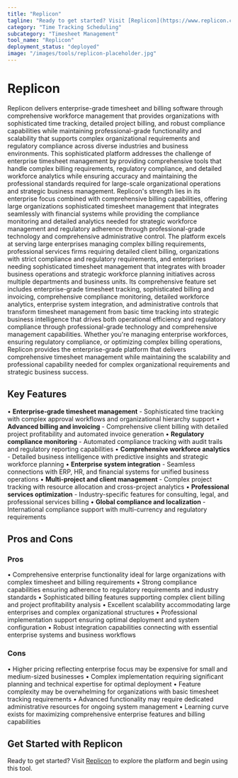 ```yaml
---
title: "Replicon"
tagline: "Ready to get started? Visit [Replicon](https://www.replicon.com) to explore the platform and begin using this tool...."
category: "Time Tracking Scheduling"
subcategory: "Timesheet Management"
tool_name: "Replicon"
deployment_status: "deployed"
image: "/images/tools/replicon-placeholder.jpg"
---
```


# Replicon

Replicon delivers enterprise-grade timesheet and billing software through comprehensive workforce management that provides organizations with sophisticated time tracking, detailed project billing, and robust compliance capabilities while maintaining professional-grade functionality and scalability that supports complex organizational requirements and regulatory compliance across diverse industries and business environments. This sophisticated platform addresses the challenge of enterprise timesheet management by providing comprehensive tools that handle complex billing requirements, regulatory compliance, and detailed workforce analytics while ensuring accuracy and maintaining the professional standards required for large-scale organizational operations and strategic business management. Replicon's strength lies in its enterprise focus combined with comprehensive billing capabilities, offering large organizations sophisticated timesheet management that integrates seamlessly with financial systems while providing the compliance monitoring and detailed analytics needed for strategic workforce management and regulatory adherence through professional-grade technology and comprehensive administrative control. The platform excels at serving large enterprises managing complex billing requirements, professional services firms requiring detailed client billing, organizations with strict compliance and regulatory requirements, and enterprises needing sophisticated timesheet management that integrates with broader business operations and strategic workforce planning initiatives across multiple departments and business units. Its comprehensive feature set includes enterprise-grade timesheet tracking, sophisticated billing and invoicing, comprehensive compliance monitoring, detailed workforce analytics, enterprise system integration, and administrative controls that transform timesheet management from basic time tracking into strategic business intelligence that drives both operational efficiency and regulatory compliance through professional-grade technology and comprehensive management capabilities. Whether you're managing enterprise workforces, ensuring regulatory compliance, or optimizing complex billing operations, Replicon provides the enterprise-grade platform that delivers comprehensive timesheet management while maintaining the scalability and professional capability needed for complex organizational requirements and strategic business success.

## Key Features

• **Enterprise-grade timesheet management** - Sophisticated time tracking with complex approval workflows and organizational hierarchy support
• **Advanced billing and invoicing** - Comprehensive client billing with detailed project profitability and automated invoice generation
• **Regulatory compliance monitoring** - Automated compliance tracking with audit trails and regulatory reporting capabilities
• **Comprehensive workforce analytics** - Detailed business intelligence with predictive insights and strategic workforce planning
• **Enterprise system integration** - Seamless connections with ERP, HR, and financial systems for unified business operations
• **Multi-project and client management** - Complex project tracking with resource allocation and cross-project analytics
• **Professional services optimization** - Industry-specific features for consulting, legal, and professional services billing
• **Global compliance and localization** - International compliance support with multi-currency and regulatory requirements

## Pros and Cons

### Pros
• Comprehensive enterprise functionality ideal for large organizations with complex timesheet and billing requirements
• Strong compliance capabilities ensuring adherence to regulatory requirements and industry standards
• Sophisticated billing features supporting complex client billing and project profitability analysis
• Excellent scalability accommodating large enterprises and complex organizational structures
• Professional implementation support ensuring optimal deployment and system configuration
• Robust integration capabilities connecting with essential enterprise systems and business workflows

### Cons
• Higher pricing reflecting enterprise focus may be expensive for small and medium-sized businesses
• Complex implementation requiring significant planning and technical expertise for optimal deployment
• Feature complexity may be overwhelming for organizations with basic timesheet tracking requirements
• Advanced functionality may require dedicated administrative resources for ongoing system management
• Learning curve exists for maximizing comprehensive enterprise features and billing capabilities

## Get Started with Replicon

Ready to get started? Visit [Replicon](https://www.replicon.com) to explore the platform and begin using this tool.